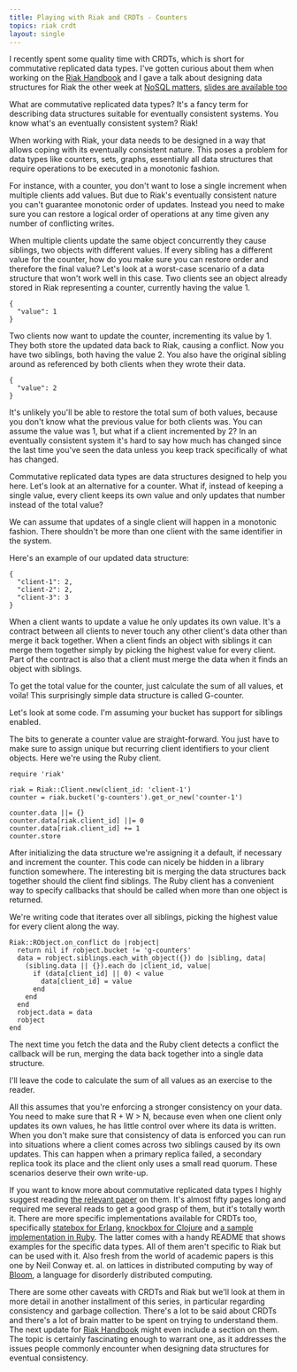 ```yaml
---
title: Playing with Riak and CRDTs - Counters
topics: riak crdt
layout: single
---
```

I recently spent some quality time with CRDTs, which is short for commutative
replicated data types. I've gotten curious about them when working on the [Riak
Handbook](http://riakhandbook.com) and I gave a talk about designing data
structures for Riak the other week at [NoSQL
matters](http://www.nosql-matters.org/cgn2012/#mathias_meyer), [slides are
available
too](https://speakerdeck.com/u/roidrage/p/designing-for-concurrency-with-riak)

What are commutative replicated data types? It's a fancy term for describing
data structures suitable for eventually consistent systems. You know what's an
eventually consistent system? Riak!

When working with Riak, your data needs to be designed in a way that allows
coping with its eventually consistent nature. This poses a problem for data
types like counters, sets, graphs, essentially all data structures that require
operations to be executed in a monotonic fashion.

For instance, with a counter, you don't want to lose a single increment when
multiple clients add values. But due to Riak's eventually consistent nature you
can't guarantee monotonic order of updates. Instead you need to make sure you
can restore a logical order of operations at any time given any number of
conflicting writes.

When multiple clients update the same object concurrently they cause siblings,
two objects with different values. If every sibling has a different value for
the counter, how do you make sure you can restore order and therefore the
final value? Let's look at a worst-case scenario of a data structure that won't
work well in this case. Two clients see an object already stored in Riak
representing a counter, currently having the value 1.

    {
      "value": 1
    }

Two clients now want to update the counter, incrementing its value by 1. They
both store the updated data back to Riak, causing a conflict. Now you have two
siblings, both having the value 2. You also have the original sibling around as
referenced by both clients when they wrote their data.

    {
      "value": 2
    }

It's unlikely you'll be able to restore the total sum of both values, because
you don't know what the previous value for both clients was. You can assume the
value was 1, but what if a client incremented by 2? In an eventually consistent
system it's hard to say how much has changed since the last time you've seen the
data unless you keep track specifically of what has changed.

Commutative replicated data types are data structures designed to help you here.
Let's look at an alternative for a counter. What if, instead of keeping a single
value, every client keeps its own value and only updates that number instead of
the total value?

We can assume that updates of a single client will happen in a monotonic
fashion. There shouldn't be more than one client with the same identifier in the
system.

Here's an example of our updated data structure:

    {
      "client-1": 2,
      "client-2": 2,
      "client-3": 3
    }

When a client wants to update a value he only updates its own value. It's a
contract between all clients to never touch any other client's data other than
merge it back together. When a client finds an object with siblings it can merge
them together simply by picking the highest value for every client. Part of the
contract is also that a client must merge the data when it finds an object with
siblings.

To get the total value for the counter, just calculate the sum of all values, et
voila! This surprisingly simple data structure is called G-counter.

Let's look at some code. I'm assuming your bucket has support for siblings
enabled.

The bits to generate a counter value are straight-forward. You just have to make
sure to assign unique but recurring client identifiers to your client objects.
Here we're using the Ruby client.

    require 'riak'

    riak = Riak::Client.new(client_id: 'client-1')
    counter = riak.bucket('g-counters').get_or_new('counter-1')

    counter.data ||= {}
    counter.data[riak.client_id] ||= 0
    counter.data[riak.client_id] += 1
    counter.store

After initializing the data structure we're assigning it a default, if
necessary and increment the counter. This code can nicely be hidden in a library
function somewhere. The interesting bit is merging the data structures back
together should the client find siblings. The Ruby client has a convenient way
to specify callbacks that should be called when more than one object is
returned.

We're writing code that iterates over all siblings, picking the highest value
for every client along the way.

    Riak::RObject.on_conflict do |robject|
      return nil if robject.bucket != 'g-counters'
      data = robject.siblings.each_with_object({}) do |sibling, data|
        (sibling.data || {}).each do |client_id, value|
          if (data[client_id] || 0) < value
            data[client_id] = value
          end
        end
      end
      robject.data = data
      robject
    end

The next time you fetch the data and the Ruby client detects a conflict the
callback will be run, merging the data back together into a single data
structure.

I'll leave the code to calculate the sum of all values as an exercise to the
reader.

All this assumes that you're enforcing a stronger consistency on your data. You
need to make sure that R + W > N, because even when one client only updates its
own values, he has little control over where its data is written. When you don't
make sure that consistency of data is enforced you can run into situations where
a client comes across two siblings caused by its own updates. This can happen
when a primary replica failed, a secondary replica took its place and the client
only uses a small read quorum. These scenarios deserve their own write-up.

If you want to know more about commutative replicated data types I highly
suggest reading [the relevant
paper](http://hal.inria.fr/docs/00/55/55/88/PDF/techreport.pdf) on them. It's
almost fifty pages long and required me several reads to get a good grasp of
them, but it's totally worth it. There are more specific implementations
available for CRDTs too, specifically [statebox for
Erlang](https://github.com/mochi/statebox), [knockbox for
Clojure](https://github.com/reiddraper/knockbox) and [a sample implementation in
Ruby](https://github.com/aphyr/meangirls). The latter comes with a handy README
that shows examples for the specific data types. All of them aren't specific to
Riak but can be used with it. Also fresh from the world of academic papers is
this one by Neil Conway et. al. on lattices in distributed computing by way of
[Bloom](http://bloom-lang.org/), a language for disorderly distributed computing.

There are some other caveats with CRDTs and Riak but we'll look at them in more
detail in another installment of this series, in particular regarding
consistency and garbage collection. There's a lot to be said about CRDTs and
there's a lot of brain matter to be spent on trying to understand them. The next
update for [Riak Handbook](http://riakhandbook.com) might even include a section
on them. The topic is certainly fascinating enough to warrant one, as it
addresses the issues people commonly encounter when designing data structures
for eventual consistency.
